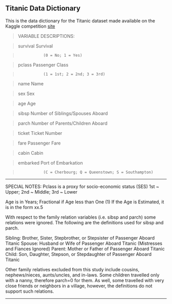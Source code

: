 ## Titanic Data Dictionary

This is the data dictionary for the Titanic dataset made available on the Kaggle competition [site](https://www.kaggle.com/c/titanic/data)

>VARIABLE DESCRIPTIONS:

>survival        Survival

>                (0 = No; 1 = Yes)

>pclass          Passenger Class

>                (1 = 1st; 2 = 2nd; 3 = 3rd)

>name            Name

>sex             Sex

>age             Age

>sibsp           Number of Siblings/Spouses Aboard

>parch           Number of Parents/Children Aboard

>ticket          Ticket Number

>fare            Passenger Fare

>cabin           Cabin

>embarked        Port of Embarkation

>                (C = Cherbourg; Q = Queenstown; S = Southampton)

****
SPECIAL NOTES:
Pclass is a proxy for socio-economic status (SES)
 1st ~ Upper; 2nd ~ Middle; 3rd ~ Lower

Age is in Years; Fractional if Age less than One (1)
 If the Age is Estimated, it is in the form xx.5

With respect to the family relation variables (i.e. sibsp and parch)
some relations were ignored.  The following are the definitions used
for sibsp and parch.

Sibling:  Brother, Sister, Stepbrother, or Stepsister of Passenger Aboard Titanic
Spouse:   Husband or Wife of Passenger Aboard Titanic (Mistresses and Fiances Ignored)
Parent:   Mother or Father of Passenger Aboard Titanic
Child:    Son, Daughter, Stepson, or Stepdaughter of Passenger Aboard Titanic

Other family relatives excluded from this study include cousins,
nephews/nieces, aunts/uncles, and in-laws.  Some children travelled
only with a nanny, therefore parch=0 for them.  As well, some
travelled with very close friends or neighbors in a village, however,
the definitions do not support such relations.
****